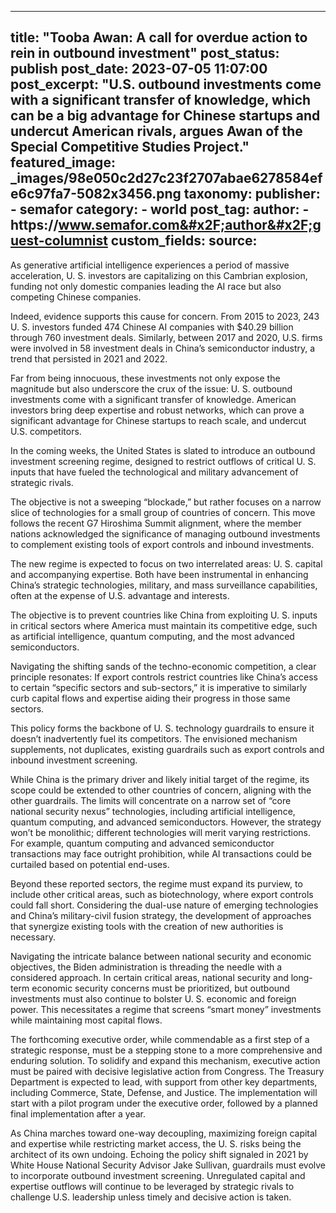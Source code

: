 
---
title: "Tooba Awan: A call for overdue action to rein in outbound investment" 
post_status: publish
post_date: 2023-07-05 11:07:00 
post_excerpt: "U.S. outbound investments come with a significant transfer of knowledge, which can be a big advantage for Chinese startups and undercut American rivals, argues Awan of the Special Competitive Studies Project."
featured_image: _images/98e050c2d27c23f2707abae6278584efe6c97fa7-5082x3456.png 
taxonomy:
    publisher:
        - semafor
    category:
        - world 
    post_tag:
    author:
        - https:&#x2F;&#x2F;www.semafor.com&#x2F;author&#x2F;guest-columnist
custom_fields:
    source: 
---
As generative artificial intelligence experiences a period of massive acceleration, U. S. investors are capitalizing on this Cambrian explosion, funding not only domestic companies leading the AI race but also competing Chinese companies.

Indeed, evidence supports this cause for concern. From 2015 to 2023, 243 U. S. investors funded 474 Chinese AI companies with $40.29 billion through 760 investment deals. Similarly, between 2017 and 2020, U.S. firms were involved in 58 investment deals in China’s semiconductor industry, a trend that persisted in 2021 and 2022.

Far from being innocuous, these investments not only expose the magnitude but also underscore the crux of the issue: U. S. outbound investments come with a significant transfer of knowledge. American investors bring deep expertise and robust networks, which can prove a significant advantage for Chinese startups to reach scale, and undercut U.S. competitors.

In the coming weeks, the United States is slated to introduce an outbound investment screening regime, designed to restrict outflows of critical U. S. inputs that have fueled the technological and military advancement of strategic rivals.

The objective is not a sweeping “blockade,” but rather focuses on a narrow slice of technologies for a small group of countries of concern. This move follows the recent G7 Hiroshima Summit alignment, where the member nations acknowledged the significance of managing outbound investments to complement existing tools of export controls and inbound investments.

The new regime is expected to focus on two interrelated areas: U. S. capital and accompanying expertise. Both have been instrumental in enhancing China’s strategic technologies, military, and mass surveillance capabilities, often at the expense of U.S. advantage and interests.

The objective is to prevent countries like China from exploiting U. S. inputs in critical sectors where America must maintain its competitive edge, such as artificial intelligence, quantum computing, and the most advanced semiconductors.

Navigating the shifting sands of the techno-economic competition, a clear principle resonates: If export controls restrict countries like China’s access to certain “specific sectors and sub-sectors,” it is imperative to similarly curb capital flows and expertise aiding their progress in those same sectors.

This policy forms the backbone of U. S. technology guardrails to ensure it doesn’t inadvertently fuel its competitors. The envisioned mechanism supplements, not duplicates, existing guardrails such as export controls and inbound investment screening.

While China is the primary driver and likely initial target of the regime, its scope could be extended to other countries of concern, aligning with the other guardrails. The limits will concentrate on a narrow set of “core national security nexus” technologies, including artificial intelligence, quantum computing, and advanced semiconductors. However, the strategy won’t be monolithic; different technologies will merit varying restrictions. For example, quantum computing and advanced semiconductor transactions may face outright prohibition, while AI transactions could be curtailed based on potential end-uses.

Beyond these reported sectors, the regime must expand its purview, to include other critical areas, such as biotechnology, where export controls could fall short. Considering the dual-use nature of emerging technologies and China’s military-civil fusion strategy, the development of approaches that synergize existing tools with the creation of new authorities is necessary.

Navigating the intricate balance between national security and economic objectives, the Biden administration is threading the needle with a considered approach. In certain critical areas, national security and long-term economic security concerns must be prioritized, but outbound investments must also continue to bolster U. S. economic and foreign power. This necessitates a regime that screens “smart money” investments while maintaining most capital flows.

The forthcoming executive order, while commendable as a first step of a strategic response, must be a stepping stone to a more comprehensive and enduring solution. To solidify and expand this mechanism, executive action must be paired with decisive legislative action from Congress. The Treasury Department is expected to lead, with support from other key departments, including Commerce, State, Defense, and Justice. The implementation will start with a pilot program under the executive order, followed by a planned final implementation after a year.

As China marches toward one-way decoupling, maximizing foreign capital and expertise while restricting market access, the U. S. risks being the architect of its own undoing. Echoing the policy shift signaled in 2021 by White House National Security Advisor Jake Sullivan, guardrails must evolve to incorporate outbound investment screening. Unregulated capital and expertise outflows will continue to be leveraged by strategic rivals to challenge U.S. leadership unless timely and decisive action is taken. 
